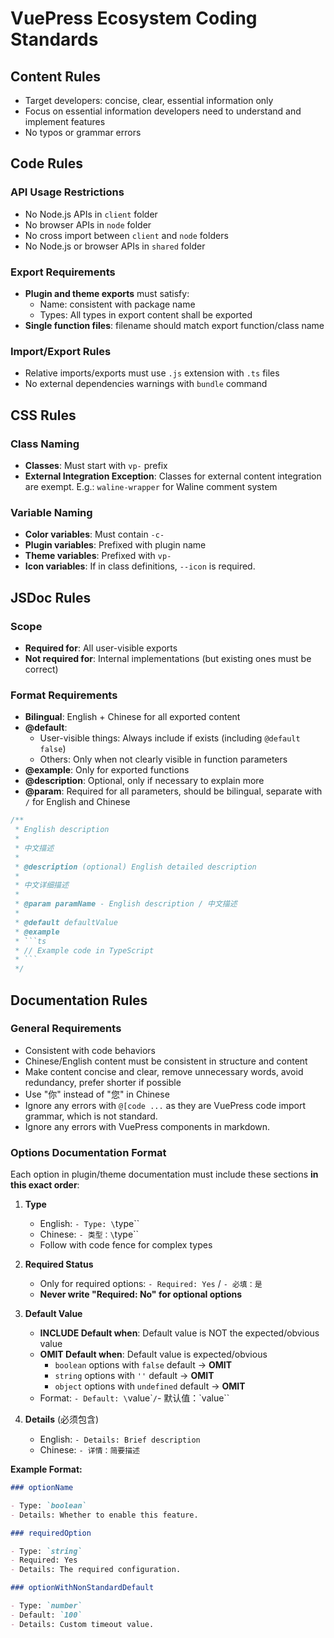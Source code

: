 # VuePress Ecosystem Coding Standards

## Content Rules

- Target developers: concise, clear, essential information only
- Focus on essential information developers need to understand and implement features
- No typos or grammar errors

## Code Rules

### API Usage Restrictions

- No Node.js APIs in `client` folder
- No browser APIs in `node` folder
- No cross import between `client` and `node` folders
- No Node.js or browser APIs in `shared` folder

### Export Requirements

- **Plugin and theme exports** must satisfy:
  - Name: consistent with package name
  - Types: All types in export content shall be exported
- **Single function files**: filename should match export function/class name

### Import/Export Rules

- Relative imports/exports must use `.js` extension with `.ts` files
- No external dependencies warnings with `bundle` command

## CSS Rules

### Class Naming

- **Classes**: Must start with `vp-` prefix
- **External Integration Exception**: Classes for external content integration are exempt. E.g.: `waline-wrapper` for Waline comment system

### Variable Naming

- **Color variables**: Must contain `-c-`
- **Plugin variables**: Prefixed with plugin name
- **Theme variables**: Prefixed with `vp-`
- **Icon variables**: If in class definitions, `--icon` is required.

## JSDoc Rules

### Scope

- **Required for**: All user-visible exports
- **Not required for**: Internal implementations (but existing ones must be correct)

### Format Requirements

- **Bilingual**: English + Chinese for all exported content
- **@default**:
  - User-visible things: Always include if exists (including `@default false`)
  - Others: Only when not clearly visible in function parameters
- **@example**: Only for exported functions
- **@description**: Optional, only if necessary to explain more
- **@param**: Required for all parameters, should be bilingual, separate with `/` for English and Chinese

````typescript
/**
 * English description
 *
 * 中文描述
 *
 * @description (optional) English detailed description
 *
 * 中文详细描述
 *
 * @param paramName - English description / 中文描述
 *
 * @default defaultValue
 * @example
 * ```ts
 * // Example code in TypeScript
 * ```
 */
````

## Documentation Rules

### General Requirements

- Consistent with code behaviors
- Chinese/English content must be consistent in structure and content
- Make content concise and clear, remove unnecessary words, avoid redundancy, prefer shorter if possible
- Use "你" instead of "您" in Chinese
- Ignore any errors with `@[code ...` as they are VuePress code import grammar, which is not standard.
- Ignore any errors with VuePress components in markdown.

### Options Documentation Format

Each option in plugin/theme documentation must include these sections **in this exact order**:

1. **Type**

   - English: `- Type: \`type\``
   - Chinese: `- 类型：\`type\``
   - Follow with code fence for complex types

2. **Required Status**

   - Only for required options: `- Required: Yes` / `- 必填：是`
   - **Never write "Required: No" for optional options**

3. **Default Value**

   - **INCLUDE Default when**: Default value is NOT the expected/obvious value
   - **OMIT Default when**: Default value is expected/obvious
     - `boolean` options with `false` default → **OMIT**
     - `string` options with `''` default → **OMIT**
     - `object` options with `undefined` default → **OMIT**
   - Format: `- Default: \`value\``/`- 默认值：\`value\``

4. **Details** (必须包含)
   - English: `- Details: Brief description`
   - Chinese: `- 详情：简要描述`

**Example Format:**

```md
### optionName

- Type: `boolean`
- Details: Whether to enable this feature.

### requiredOption

- Type: `string`
- Required: Yes
- Details: The required configuration.

### optionWithNonStandardDefault

- Type: `number`
- Default: `100`
- Details: Custom timeout value.
```
